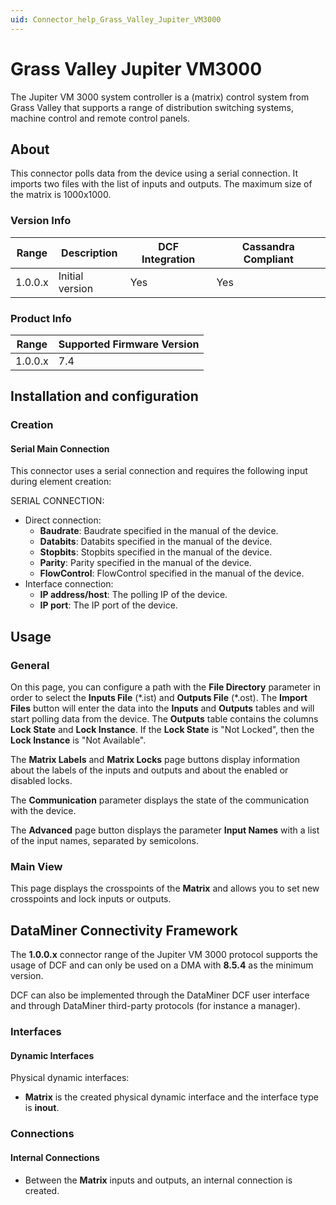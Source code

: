 ```yaml
---
uid: Connector_help_Grass_Valley_Jupiter_VM3000
---
```


# Grass Valley Jupiter VM3000

The Jupiter VM 3000 system controller is a (matrix) control system from Grass Valley that supports a range of distribution switching systems, machine control and remote control panels.

## About

This connector polls data from the device using a serial connection. It imports two files with the list of inputs and outputs. The maximum size of the matrix is 1000x1000.

### Version Info

| Range | Description | DCF Integration | Cassandra Compliant |
|------------------|-----------------|---------------------|-------------------------|
| 1.0.0.x          | Initial version | Yes                 | Yes                     |

### Product Info

| Range | Supported Firmware Version |
|------------------|-----------------------------|
| 1.0.0.x          | 7.4                         |

## Installation and configuration

### Creation

#### Serial Main Connection

This connector uses a serial connection and requires the following input during element creation:

SERIAL CONNECTION:

- Direct connection:
  - **Baudrate**: Baudrate specified in the manual of the device.
  - **Databits**: Databits specified in the manual of the device.
  - **Stopbits**: Stopbits specified in the manual of the device.
  - **Parity**: Parity specified in the manual of the device.
  - **FlowControl**: FlowControl specified in the manual of the device.
- Interface connection:
  - **IP address/host**: The polling IP of the device.
  - **IP port**: The IP port of the device.

## Usage

### General

On this page, you can configure a path with the **File Directory** parameter in order to select the **Inputs File** (\*.ist) and **Outputs File** (\*.ost). The **Import Files** button will enter the data into the **Inputs** and **Outputs** tables and will start polling data from the device. The **Outputs** table contains the columns **Lock State** and **Lock Instance**. If the **Lock State** is "Not Locked", then the **Lock Instance** is "Not Available".

The **Matrix Labels** and **Matrix Locks** page buttons display information about the labels of the inputs and outputs and about the enabled or disabled locks.

The **Communication** parameter displays the state of the communication with the device.

The **Advanced** page button displays the parameter **Input Names** with a list of the input names, separated by semicolons.

### Main View

This page displays the crosspoints of the **Matrix** and allows you to set new crosspoints and lock inputs or outputs.

## DataMiner Connectivity Framework

The **1.0.0.x** connector range of the Jupiter VM 3000 protocol supports the usage of DCF and can only be used on a DMA with **8.5.4** as the minimum version.

DCF can also be implemented through the DataMiner DCF user interface and through DataMiner third-party protocols (for instance a manager).

### Interfaces

#### Dynamic Interfaces

Physical dynamic interfaces:

- **Matrix** is the created physical dynamic interface and the interface type is **inout**.

### Connections

#### Internal Connections

- Between the **Matrix** inputs and outputs, an internal connection is created.
